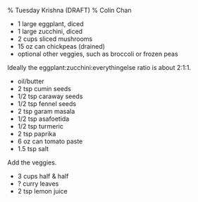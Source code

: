 % Tuesday Krishna (DRAFT)
% Colin Chan


* 1 large eggplant, diced
* 1 large zucchini, diced
* 2 cups sliced mushrooms
* 15 oz can chickpeas (drained)
* optional other veggies, such as broccoli or frozen peas

Ideally the eggplant:zucchini:everythingelse ratio is about 2:1:1.

* oil/butter
* 2 tsp cumin seeds
* 1/2 tsp caraway seeds
* 1/2 tsp fennel seeds
* 2 tsp garam masala
* 1/2 tsp asafoetida
* 1/2 tsp turmeric
* 2 tsp paprika
* 6 oz can tomato paste
* 1.5 tsp salt

Add the veggies.

* 3 cups half & half
* ? curry leaves
* 2 tsp lemon juice
